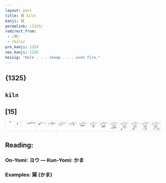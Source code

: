 ```yaml
---
layout: post
title: 窯 kiln
kanji: 窯
permalink: /1325/
redirect_from:
 - /窯/
 - /kiln/
pre_kanji: 1324
nex_kanji: 1326
heisig: "Hole . . . sheep . . . oven fire."
---
```


## {1325}

## `kiln`

## [15]

<div class="stroke"><img src="../images/E7AAAF.png" /></div>

## Reading:

### On-Yomi: ヨウ &mdash; Kun-Yomi: かま

### Examples: 窯 (かま)
